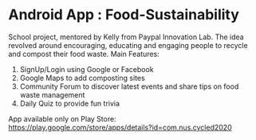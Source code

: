 # Android App : Food-Sustainability
School project, mentored by Kelly from Paypal Innovation Lab. The idea revolved around encouraging, educating and engaging people to recycle and compost their food waste. 
Main Features: 
1. SignUp/Login using Google or Facebook 
2. Google Maps to add composting sites 
3. Community Forum to discover latest events and share tips on food waste management 
4. Daily Quiz to provide fun trivia 



App available only on Play Store: 
https://play.google.com/store/apps/details?id=com.nus.cycled2020
